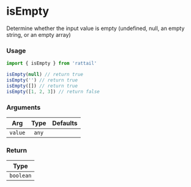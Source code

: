 # isEmpty

Determine whether the input value is empty (undefined, null, an empty string, or an empty array)

### Usage

```ts
import { isEmpty } from 'rattail'

isEmpty(null) // return true
isEmpty('') // return true
isEmpty([]) // return true
isEmpty([1, 2, 3]) // return false
```

### Arguments

| Arg     | Type  | Defaults |
| ------- | :---: | -------: |
| `value` | `any` |          |

### Return

|   Type    |
| :-------: |
| `boolean` |

